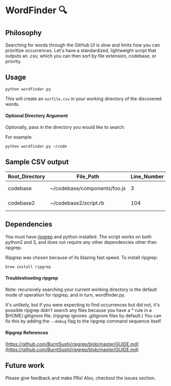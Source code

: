 # WordFinder 🔍

## Philosophy

Searching for words through the GitHub UI is slow and limits how you can prioritize occurrences. Let's have a standardized, lightweight script that outputs an .csv, which you can then sort by file extension, codebase, or priority.

## Usage

```
python wordfinder.py
```

This will create an `outfile.csv` in your working directory of the discovered words.

#### Optional Directory Argument

Optionally, pass in the directory you would like to search.

For example:

```
python wordfinder.py ~/code
```

## Sample CSV output

| Root_Directory | File_Path                    | Line_Number | Snippet                        | Priority | Searched_Word | File_Extension |
|----------------|------------------------------|-------------|--------------------------------|----------|---------------|----------------|
| codebase       | ~/codebase/components/foo.js | 3           | myString = "I bought an apple" | 1        | apple         | .js            |
| codebase2      | ~/codebase2/script.rb        | 104         | DOG_CONSTANT: "woof"           | 2        | dog           | .rb            |

## Dependencies

You must have [ripgrep](https://github.com/BurntSushi/ripgrep) and python installed. The script works on both python2 and 3, and does not require any other dependencies other than ripgrep.

Ripgrep was chosen because of its blazing fast speed. To install ripgrep:

```
brew install ripgrep
```

#### Troubleshooting ripgrep

Note: recursively searching your current working directory is the default mode of operation for ripgrep, and in turn, wordfinder.py.

It's unlikely, but if you were expecting to find occurrences but did not, it's possible ripgrep didn't search any files because you have a * rule in a $HOME/.gitignore file. (ripgrep ignores .gitignore files by default.) You can fix this by adding the `--debug` flag to the ripgrep command sequence itself.

#### Ripgrep References  

[https://github.com/BurntSushi/ripgrep/blob/master/GUIDE.md](https://github.com/BurntSushi/ripgrep/blob/master/GUIDE.md)

## Future work

Please give feedback and make PRs! Also, checkout the issues section.
